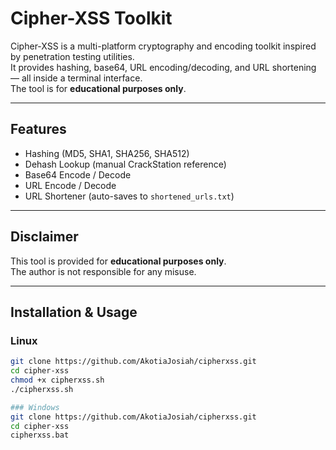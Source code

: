 # Cipher-XSS Toolkit

Cipher-XSS is a multi-platform cryptography and encoding toolkit inspired by penetration testing utilities.  
It provides hashing, base64, URL encoding/decoding, and URL shortening — all inside a terminal interface.  
The tool is for **educational purposes only**.

---

## Features
- Hashing (MD5, SHA1, SHA256, SHA512)
- Dehash Lookup (manual CrackStation reference)
- Base64 Encode / Decode
- URL Encode / Decode
- URL Shortener (auto-saves to `shortened_urls.txt`)

---

## Disclaimer
This tool is provided for **educational purposes only**.  
The author is not responsible for any misuse.

---

## Installation & Usage

### Linux
```bash
git clone https://github.com/AkotiaJosiah/cipherxss.git
cd cipher-xss
chmod +x cipherxss.sh
./cipherxss.sh

### Windows
git clone https://github.com/AkotiaJosiah/cipherxss.git
cd cipher-xss
cipherxss.bat
